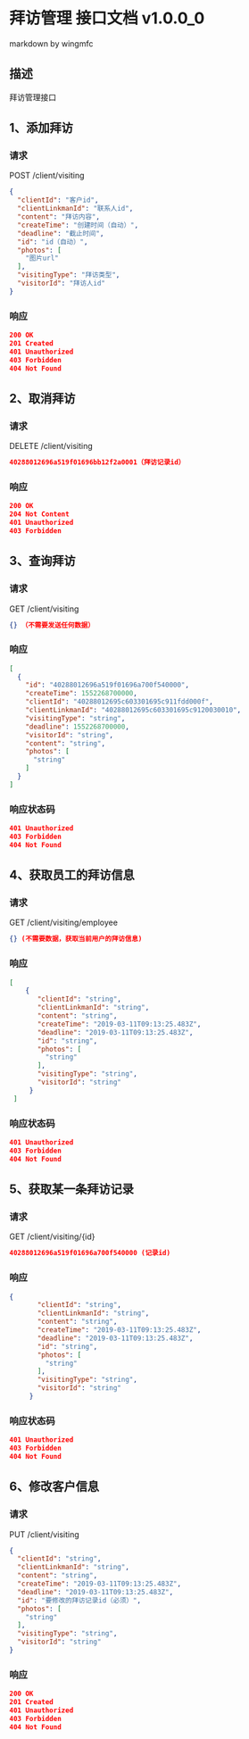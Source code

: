 # 拜访管理 接口文档 v1.0.0_0
markdown by wingmfc
## 描述
拜访管理接口
## 1、添加拜访
### 请求
POST /client/visiting
```JSON
{
  "clientId": "客户id",
  "clientLinkmanId": "联系人id",
  "content": "拜访内容",
  "createTime": "创建时间（自动）",
  "deadline": "截止时间",
  "id": "id（自动）",
  "photos": [
    "图片url"
  ],
  "visitingType": "拜访类型",
  "visitorId": "拜访人id"
}
```
### 响应
``` JSON
200 OK
201 Created
401 Unauthorized
403 Forbidden
404 Not Found
```
## 2、取消拜访
### 请求
DELETE /client/visiting
``` JSON
40288012696a519f01696bb12f2a0001（拜访记录id）
```
### 响应
``` JSON
200 OK
204 Not Content
401 Unauthorized
403 Forbidden
```
## 3、查询拜访
### 请求
GET /client/visiting
``` JSON
{} （不需要发送任何数据）
```
### 响应
```JSON
[
  {
    "id": "40288012696a519f01696a700f540000",
    "createTime": 1552268700000,
    "clientId": "40288012695c603301695c911fdd000f",
    "clientLinkmanId": "40288012695c603301695c9120030010",
    "visitingType": "string",
    "deadline": 1552268700000,
    "visitorId": "string",
    "content": "string",
    "photos": [
      "string"
    ]
  }
]
```
### 响应状态码
``` JSON
401 Unauthorized
403 Forbidden
404 Not Found
```
## 4、获取员工的拜访信息
### 请求
GET /client/visiting/employee
``` JSON
{} (不需要数据，获取当前用户的拜访信息)
```
### 响应
```JSON
[
    {
       "clientId": "string",
       "clientLinkmanId": "string",
       "content": "string",
       "createTime": "2019-03-11T09:13:25.483Z",
       "deadline": "2019-03-11T09:13:25.483Z",
       "id": "string",
       "photos": [
         "string"
       ],
       "visitingType": "string",
       "visitorId": "string"
     }
 ]
```
### 响应状态码
``` JSON
401 Unauthorized
403 Forbidden
404 Not Found
```
## 5、获取某一条拜访记录
### 请求
GET /client/visiting/{id}
``` JSON
40288012696a519f01696a700f540000 (记录id)
```
### 响应
```JSON
{
       "clientId": "string",
       "clientLinkmanId": "string",
       "content": "string",
       "createTime": "2019-03-11T09:13:25.483Z",
       "deadline": "2019-03-11T09:13:25.483Z",
       "id": "string",
       "photos": [
         "string"
       ],
       "visitingType": "string",
       "visitorId": "string"
     }
```
### 响应状态码
``` JSON
401 Unauthorized
403 Forbidden
404 Not Found
```
## 6、修改客户信息
### 请求
PUT /client/visiting
```JSON
{
  "clientId": "string",
  "clientLinkmanId": "string",
  "content": "string",
  "createTime": "2019-03-11T09:13:25.483Z",
  "deadline": "2019-03-11T09:13:25.483Z",
  "id": "要修改的拜访记录id（必须）",
  "photos": [
    "string"
  ],
  "visitingType": "string",
  "visitorId": "string"
}
```
### 响应
``` JSON
200 OK
201 Created
401 Unauthorized
403 Forbidden
404 Not Found
```